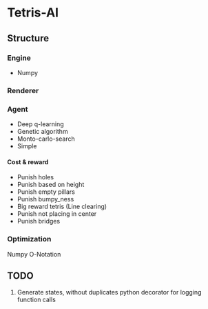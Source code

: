 # Tetris-AI

## Structure

### Engine

* Numpy

### Renderer

### Agent

* Deep q-learning
* Genetic algorithm
* Monto-carlo-search
* Simple

#### Cost & reward

* Punish holes
* Punish based on height
* Punish empty pillars
* Punish bumpy_ness
* Big reward tetris (Line clearing)
* Punish not placing in center
* Punish bridges

### Optimization

Numpy
O-Notation

## TODO

1. Generate states, without duplicates
python decorator for logging function calls
